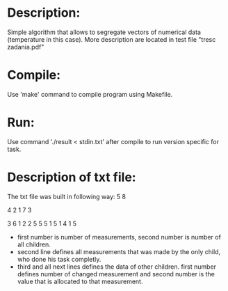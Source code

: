 Description:
===
Simple algorithm that allows to segregate vectors of numerical data (temperature in this case). 
More description are located in test file "tresc zadania.pdf" 

Compile:
===
Use 'make' command to compile program using Makefile.

Run:
===
Use command './result < stdin.txt' after compile to run version specific for task.

Description of txt file:
===
The txt file was built in following way:
5 8

4 2 1 7 3

3 6
1 2
2 5
5 5
1 5
1 4
1 5
- first number is number of measurements, second number is number of all children.
- second line defines all measurements that was made by the only child, who done his task completly.
- third and all next lines defines the data of other children. 
first number defines number of changed measurement and second number is the value that is allocated to that measurement. 
